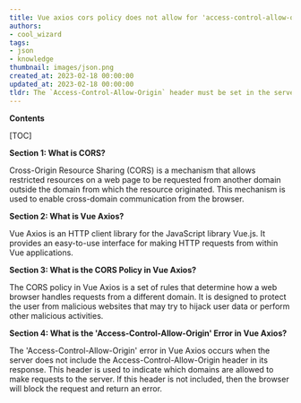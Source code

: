```yaml
---
title: Vue axios cors policy does not allow for 'access-control-allow-origin' to be specified
authors:
- cool_wizard
tags:
- json
- knowledge
thumbnail: images/json.png
created_at: 2023-02-18 00:00:00
updated_at: 2023-02-18 00:00:00
tldr: The `Access-Control-Allow-Origin` header must be set in the server response to allow cross-origin requests with Vue Axios.
---
```


**Contents**

[TOC]

**Section 1: What is CORS?**

Cross-Origin Resource Sharing (CORS) is a mechanism that allows restricted resources on a web page to be requested from another domain outside the domain from which the resource originated. This mechanism is used to enable cross-domain communication from the browser.

**Section 2: What is Vue Axios?**

Vue Axios is an HTTP client library for the JavaScript library Vue.js. It provides an easy-to-use interface for making HTTP requests from within Vue applications.

**Section 3: What is the CORS Policy in Vue Axios?**

The CORS policy in Vue Axios is a set of rules that determine how a web browser handles requests from a different domain. It is designed to protect the user from malicious websites that may try to hijack user data or perform other malicious activities.

**Section 4: What is the 'Access-Control-Allow-Origin' Error in Vue Axios?**

The 'Access-Control-Allow-Origin' error in Vue Axios occurs when the server does not include the Access-Control-Allow-Origin header in its response. This header is used to indicate which domains are allowed to make requests to the server. If this header is not included, then the browser will block the request and return an error.
